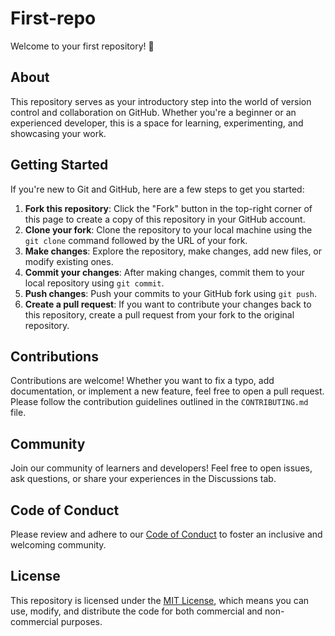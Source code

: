 # First-repo

Welcome to your first repository! 🎉

## About
This repository serves as your introductory step into the world of version control and collaboration on GitHub. Whether you're a beginner or an experienced developer, this is a space for learning, experimenting, and showcasing your work.

## Getting Started
If you're new to Git and GitHub, here are a few steps to get you started:
1. **Fork this repository**: Click the "Fork" button in the top-right corner of this page to create a copy of this repository in your GitHub account.
2. **Clone your fork**: Clone the repository to your local machine using the `git clone` command followed by the URL of your fork.
3. **Make changes**: Explore the repository, make changes, add new files, or modify existing ones.
4. **Commit your changes**: After making changes, commit them to your local repository using `git commit`.
5. **Push changes**: Push your commits to your GitHub fork using `git push`.
6. **Create a pull request**: If you want to contribute your changes back to this repository, create a pull request from your fork to the original repository.

## Contributions
Contributions are welcome! Whether you want to fix a typo, add documentation, or implement a new feature, feel free to open a pull request. Please follow the contribution guidelines outlined in the `CONTRIBUTING.md` file.

## Community
Join our community of learners and developers! Feel free to open issues, ask questions, or share your experiences in the Discussions tab.

## Code of Conduct
Please review and adhere to our [Code of Conduct](CODE_OF_CONDUCT.md) to foster an inclusive and welcoming community.

## License
This repository is licensed under the [MIT License](LICENSE), which means you can use, modify, and distribute the code for both commercial and non-commercial purposes.
